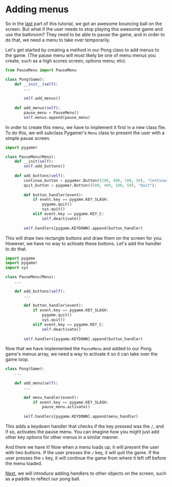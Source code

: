 # Adding menus

So in the [last](../p1) part of this tutorial, we got an awesome bouncing ball on the screen. But what if the user needs to stop playing this awesome game and use the bathroom? They need to be able to pause the game, and in order to do that, we need a menu to take over temporarily.

Let's get started by creating a method in our Pong class to add menus to the game. (The pause menu will most likely be one of menu menus you create, such as a high scores screen, options menu, etc).

```python
from PauseMenu import PauseMenu

class Pong(Game):
    def __init__(self):
        ...
        
        self.add_menus()
        
    def add_menus(self):
        pause_menu = PauseMenu()
        self.menus.append(pause_menu)

```

In order to create this menu, we have to implement it first in a new class file. To do this, we will subclass Pygamer's `Menu` class to present the user with a simple pause screen.

```python
import pygamer

class PauseMenu(Menu):
    def __init(self):
        self.add_buttons()
    
    def add_buttons(self):
        continue_button = pygamer.Button((200, 400, 100, 50), "Continue");
        quit_button = pygamer.Button((500, 400, 100, 50), "Quit");
        
        def button_handler(event):
            if event.key == pygame.KEY_SLASH:
                pygame.quit()
                sys.quit()
            elif event.key == pygame.KEY_C:
                self.deactivate()
        
        self.handlers[pygame.KEYDOWN].append(button_handler)

```

This will draw two rectangle buttons and draw them on the screen for you. However, we have no way to activate these buttons. Let's add the handler to do that.

```python
import pygame
import pygamer
import sys

class PauseMenu(Menu):
    ...
    
    def add_buttons(self):
        ...
        
        def button_handler(event):
            if event.key == pygame.KEY_SLASH:
                pygame.quit()
                sys.quit()
            elif event.key == pygame.KEY_C:
                self.deactivate()
            
        self.handlers[pygame.KEYDOWN].append(button_handler)
```

Now that we have implemented the `PauseMenu` and added to our Pong game's menus array, we need a way to activate it so it can take over the game loop.

```python
class Pong(Game):
    ...
    
    def add_menu(self):
        ...
        
        def menu_handler(event):
            if event.key == pygame.KEY_SLASH:
                pause_menu.activate()
        
        self.handlers[pygame.KEYDOWN].append(menu_handler)
```

This adds a keydown handler that checks if the key pressed was the `/`, and if so, activates the pause menu. You can imagine how you might just add other key options for other menus in a similar manner.

And there we have it! Now when a menu loads up, it will present the user with two buttons. If the user presses the `/` key, it will quit the game. If the user presses the `c` key, it will continue the game from where it left off before the menu loaded.

[Next](../p2), we will introduce adding handlers to other objects on the screen, such as a paddle to reflect our pong ball.